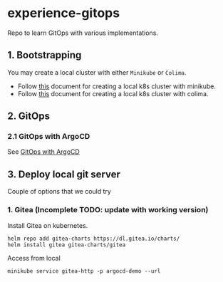 # experience-gitops

Repo to learn GitOps with various implementations.

## 1. Bootstrapping

You may create a local cluster with either `Minikube` or `Colima`.

* Follow [this](./docs/argocd-on-minikube.md) document for creating a local k8s cluster with minikube.
* Follow [this](./docs/argocd-on-colima.md) document for creating a local k8s cluster with colima.

## 2. GitOps

### 2.1 GitOps with ArgoCD

See [GitOps with ArgoCD](docs/argocd-on-minikube.md)


## 3. Deploy local git server

Couple of options that we could try

### 1. Gitea (Incomplete TODO: update with working version)

Install Gitea on kubernetes.

```
helm repo add gitea-charts https://dl.gitea.io/charts/
helm install gitea gitea-charts/gitea
```

Access from local

```
minikube service gitea-http -p argocd-demo --url
```